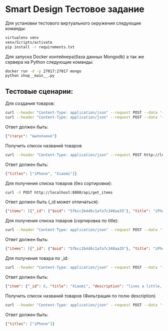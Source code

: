 # Smart Design Тестовое задание

Для установки тестового виртуального окружения следующие команды:
```sh
virtualenv venv
venv/Scripts/activate
pip install -r requirements.txt
```

Для запуска Docker контейнера(база данных Mongodb) а так же сервера на Python следующие команды:
```sh
docker run -d -p 27017:27017 mongo
python shop__main__.py
```

## Тестовые сценарии:

Для создания товаров:
```sh
curl --header "Content-Type: application/json" --request POST --data '{"title": "iPhone", "description": "It lives a long time but is expensive", "display": 6.1}' http://localhost:8080/api/create_item
curl --header "Content-Type: application/json" --request POST --data '{"_id": 0, "title": "Xiaomi", "description": "lives a little, but cheaper", "display": 6.5}' http://localhost:8080/api/create_item
```

Ответ должен быть:
```json
{"статус": "выполнено"}
```

Получить список названий товаров
```sh
curl --header "Content-Type: application/json" --request POST http://localhost:8080/api/get_items_titles
```

Ответ должен быть:
```json
{"titles": ["iPhone", "Xiaomi"]}
```

Для получения списка товаров (без сортировки):
```sh
curl -X POST http://localhost:8080/api/get_items
```

Ответ должен быть (_id может отличаться):
```json
{"items": [{"_id": {"$oid": "5fbcc2b4d6c1afa7c348aa35"}, "title": "iPhone", "description": "It lives a long time but is expensive", "display": 6.1}, {"_id": 0, "title": "Xiaomi", "description": "lives a little, but cheaper", "display": 6.5}]}
```

Для получения списка товаров (сортировка по title):
```sh
curl --header "Content-Type: application/json" --request POST --data '{"sort": "title"}' http://localhost:8080/api/get_items
```

Ответ должен быть:
```json
{"items": [{"_id": {"$oid": "5fbcc2b4d6c1afa7c348aa35"}, "title": "iPhone", "description": "It lives a long time but is expensive", "display": 6.1}, {"_id": 0, "title": "Xiaomi", "description": "lives a little, but cheaper", "display": 6.5}]}
```

Для получения товара по _id:
```sh
curl --header "Content-Type: application/json" --request POST --data '{"_id": 0}' http://localhost:8080/api/get_item
```

Ответ должен быть:
```json
{"item": {"_id": 0, "title": "Xiaomi", "description": "lives a little, but cheaper", "display": 6.5}}
```

Получить список названий товаров (Фильтрация по полю description)
```sh
curl --header "Content-Type: application/json" --request POST --data '{"description": "It lives a long time but is expensive"}' http://localhost:8080/api/get_items_titles
```

Ответ должен быть:
```json
{"titles": ["iPhone"]}
```